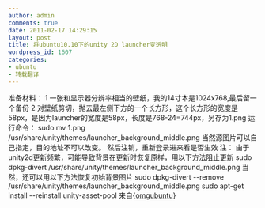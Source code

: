 ```yaml
---
author: admin
comments: true
date: 2011-02-17 14:29:15
layout: post
title: 将ubuntu10.10下的unity 2D launcher变透明
wordpress_id: 1607
categories:
- ubuntu
- 转载翻译
---
```


准备材料：
1 一张和显示器分辨率相当的壁纸，我的14寸本是1024x768,最后留一个备份
2 对壁纸剪切，抛去最左侧下方的一个长方形，这个长方形的宽度是58px，是因为launcher的宽度是58px，长度是768-24=744px，另存为1.png
运行命令： 
    sudo mv 1.png /usr/share/unity/themes/launcher_background_middle.png
当然源图片可以自己指定，目的地址不可以改变。 然后注销，重新登录进来看是否生效
注： 
由于unity2d更新频繁，可能导致背景在更新时恢复原样，用以下方法阻止更新
    sudo dpkg-divert /usr/share/unity/themes/launcher_background_middle.png
当然，还可以用以下方法恢复初始背景图片
    sudo dpkg-divert --remove /usr/share/unity/themes/launcher_background_middle.png
    sudo apt-get install --reinstall unity-asset-pool
来自{[omgubuntu](http://www.omgubuntu.co.uk/2011/02/how-to-get-a-transparent-launcher-in-unity-2d/?utm_source=feedburner&utm_medium=feed&utm_campaign=Feed:+d0od+(Omg!+Ubuntu!))}
